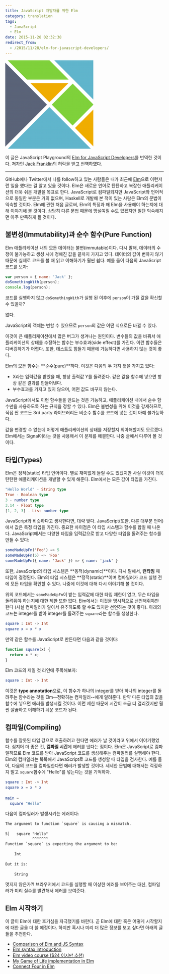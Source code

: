 ```yaml
---
title: JavaScript 개발자를 위한 Elm
category: translation
tags:
  - JavaScript
  - Elm
date: 2015-11-28 02:32:38
redirect_from:
  - /2015/11/28/elm-for-javascript-developers/
---
```


![elm logo](elm-logo.png)

이 글은 JavaScript Playground의 [Elm for JavaScript Developers](http://javascriptplayground.com/blog/2015/11/elm-for-javascript-developers/)를 번역한 것이다. 저자인 [Jack Franklin](https://twitter.com/Jack_Franklin)의 허락을 받고 번역하였다.

--------

GitHub에나 Twitter에서 나를 follow하고 있는 사람들은 내가 최근에 [Elm](http://www.elm-lang.org)으로 이런저런 일을 했다는 걸 알고 있을 것이다. Elm은 새로운 언어로 탄탄하고 복잡한 애플리케이션의 더욱 쉬운 개발을 목표로 한다. JavaScript로 컴파일되지만  JavaScript와 언어적으로 동일한 부분은 거의 없으며, Haskell로 개발해 본 적이 있는 사람은 Elm의 문법이 익숙할 것이다. Elm에 관한 처음 글로써, Elm의 특징과 왜 Elm을 사용해야 하는지에 대해 이야기해 볼 것이다. 상당히 다른 문법 때문에 망설여질 수도 있겠지만 일단 익숙해지면 아주 만족하게 될 것이다.

## 불변성(Immutability)과 순수 함수(Pure Function)

Elm 애플리케이션 내의 모든 데이터는 불변(immutable)이다. 다시 말해, 데이터의 수정이 불가능하고 생성 시에 정해진 값을 끝까지 가지고 있다. 데이터의 값이 변하지 않기 때문에 실제로 코드를 볼 때 읽고 이해하기가 훨씬 쉽다. 예를 들어 다음의 JavaScript 코드를 보자:

```javascript
var person = { name: 'Jack' };
doSomethingWith(person);
console.log(person);
```

코드를 실행하지 않고 `doSomethingWith`가 실행 된 이후에 `person`이 가질 값을 확신할 수 있을까?

없다.

JavaScript의 객체는 변할 수 있으므로 `person`의 값은 어떤 식으로든 바뀔 수 있다.

이것이 큰 애플리케이션에서 많은 버그가 생겨나는 원인이다. 변수들의 값을 바꿔서 애플리케이션의 상태를 수정하는 함수는 부수효과(side effect)를 가진다. 이런 함수들은 디버깅하기가 어렵다. 또한, 테스트도 힘들기 때문에 가능하다면 사용하지 않는 것이 좋다.

Elm의 모든 함수는 **순수(pure)**하다. 이것은 다음의 두 가지 뜻을 가지고 있다:

* X라는 입력값을 받았을 때, 항상 출력값 Y를 돌려준다. 같은 값을 함수에 넣으면 항상 같은 결과를 만들어낸다.
* 부수효과를 가지고 있지 않으며, 어떤 값도 바꾸지 않는다.

JavaScript에서도 이런 함수들을 만드는 것은 가능하고, 애플리케이션 내에서 순수 함수만을 사용하도록 하는 규칙을 정할 수 있다. Elm은 불변성을 위해 이것을 강제하므로, 직접 짠 코드든 3rd party 라이브러리든 비순수 함수를 코드에 넣는 것이 아예 불가능하다.

값을 변경할 수 없는데 어떻게 애플리케이션의 상태를 저장할지 의아해할지도 모르겠다. Elm에서는 Signal이라는 것을 사용해서 이 문제를 해결한다. 나중 글에서 다루어 볼 것이다.

## 타입(Types)

Elm은 정적(static) 타입 언어이다. 별로 재미없게 들릴 수도 있겠지만 사실 이것이 더욱 탄탄한 애플리케이션을 개발할 수 있게 해준다. Elm에서는 모든 값이 타입을 가진다.

```elm
"Hello World" - String type
True - Boolean type
3 - number type
3.14 - Float type
[1, 2, 3] - List number type
```

JavaScript와 비슷하다고 생각한다면, 대략 맞다. JavaScript(또한, 다른 대부분 언어)에서 값은 특정 타입을 가진다. 중요한 차이점은 이 타입 시스템과 함수를 합칠 때 나온다. JavaScript에서는 다양한 타입을 입력값으로 받고 다양한 타입을 돌려주는 함수를 만들 수 있다:

```elm
someMadeUpFn('Foo') => 5
someMadeUpFn(5) => 'Foo'
someMadeUpFn({ name: 'Jack' }) => { name: 'jack' }
```

또한, JavaScript의 타입 시스템은 **동적(dynamic)**이다. 다시 말해서, **런타임** 때 타입이 결정된다. Elm의 타입 시스템은 **정적(static)**이며 컴파일러가 코드 실행 전에 모든 타입을 확인할 수 있다. 나중에 이것에 대해 다시 이야기해 볼 것이다.

위의 코드에서는 `someMadeUpFn`이 받는 입력값에 대한 타입 제한이 없고, 무슨 타입을 돌려줘야 하는지에 대한 제한 또한 없다. Elm에서는 이것을 명시적으로 선언해줘야만 한다 (사실 컴파일러가 알아서 유추하도록 할 수도 있지만 선언하는 것이 좋다). 아래의 코드는 integer를 받아 integer를 돌려주는 `square`라는 함수를 생성한다.

```elm
square : Int -> Int
square x = x * x
```

만약 같은 함수를 JavaScript로 만든다면 다음과 같을 것이다:

```javascript
function square(x) {
  return x * x;
}
```

Elm 코드의 제일 첫 라인에 주목해보자:

```elm
square : Int -> Int
```

이것은 **type annotation**으로, 이 함수가 하나의 integer를 받아 하나의 integer를 돌려주는 함수라는 것을 Elm--정확히는 컴파일러--에게 알려준다. 만약 다른 타입의 값을 함수에 넣으면 에러를 발생시킬 것이다. 이런 제한 때문에 시간이 조금 더 걸리겠지만 훨씬 깔끔하고 이해하기 쉬운 코드가 된다.

## 컴파일(Compiling)
함수를 잘못된 타입 값으로 호출하려고 한다면 에러가 날 것이라고 위에서 이야기했었다. 심지어 더 좋은 건, **컴파일 시간**에 에러를 낸다는 점이다. Elm은 JavaScript로 컴파일하므로 Elm 코드를 받아 JavaScript 코드를 생성해주는 컴파일러를 실행해야 한다. Elm의 컴파일러는 똑똑해서 JavaScript로 코드를 생성할 때 타입을 검사한다. 예를 들어, 다음의 코드를 컴파일한다면 에러가 발생할 것이다. 세세한 문법에 대해서는 걱정하지 말고 `square`함수에 "Hello"를 넣는다는 것을 기억하자.

```elm
square : Int -> Int
square x = x * x

main =
  square "Hello"
```

다음이 컴파일러가 발생시키는 에러이다:

```
The argument to function `square` is causing a mismatch.

5│   square "Hello"
            ^^^^^^^
Function `square` is expecting the argument to be:

    Int

But it is:

    String
```

멋지지 않은가?! 브라우저에서 코드를 실행할 때 이상한 에러를 보여주는 대신, 컴파일러가 미리 실수를 발견해서 에러를 보여준다.

## Elm 시작하기
이 글이 Elm에 대한 호기심을 자극했기를 바란다. 곧 Elm에 대한 혹은 어떻게 시작할지에 대한 글을 더 쓸 예정이다. 하지만 혹시나 미리 더 많은 정보를 보고 싶다면 아래의 글들을 추천한다.

* [Comparison of Elm and JS Syntax](http://elm-lang.org/docs/from-javascript)
* [Elm syntax introduction](http://elm-lang.org/docs/syntax)
* [Elm video course ($24 이지만 추천)](https://pragmaticstudio.com/elm)
* [My Game of Life implementation in Elm](https://github.com/jackfranklin/elm-game-of-life)
* [Connect Four in Elm](https://github.com/jackfranklin/elm-connect-four)